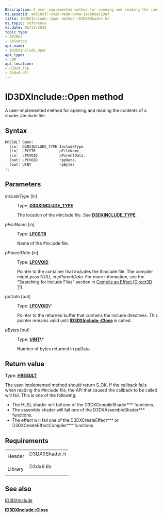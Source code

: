 ```yaml
---
Description: A user-implemented method for opening and reading the contents of a shader \#include file.
ms.assetid: ad0105f7-042d-4e96-ad4a-1ece08e519af
title: ID3DXInclude::Open method (D3DX9Shader.h)
ms.topic: reference
ms.date: 05/31/2018
topic_type: 
- APIRef
- kbSyntax
api_name: 
- ID3DXInclude.Open
api_type: 
- COM
api_location: 
- D3dx9.lib
- D3dx9.dll
---
```


# ID3DXInclude::Open method

A user-implemented method for opening and reading the contents of a shader \#include file.

## Syntax


```C++
HRESULT Open(
  [in]  D3DXINCLUDE_TYPE IncludeType,
  [in]  LPCSTR           pFileName,
  [in]  LPCVOID          pParentData,
  [out] LPCVOID          *ppData,
  [out] UINT             *pBytes
);
```



## Parameters

<dl> <dt>

*IncludeType* \[in\]
</dt> <dd>

Type: **[**D3DXINCLUDE\_TYPE**](https://msdn.microsoft.com/library/Bb172881(v=VS.85).aspx)**

The location of the \#include file. See [**D3DXINCLUDE\_TYPE**](https://msdn.microsoft.com/library/Bb172881(v=VS.85).aspx).

</dd> <dt>

*pFileName* \[in\]
</dt> <dd>

Type: **[**LPCSTR**](https://msdn.microsoft.com/library/Aa383751(v=VS.85).aspx)**

Name of the \#include file.

</dd> <dt>

*pParentData* \[in\]
</dt> <dd>

Type: **[**LPCVOID**](https://msdn.microsoft.com/library/Aa383751(v=VS.85).aspx)**

Pointer to the container that includes the \#include file. The compiler might pass NULL in *pParentData*. For more information, see the "Searching for Include Files" section in [Compile an Effect (Direct3D 11)](https://msdn.microsoft.com/library/Ff476139(v=VS.85).aspx).

</dd> <dt>

*ppData* \[out\]
</dt> <dd>

Type: **[**LPCVOID**](https://msdn.microsoft.com/library/Aa383751(v=VS.85).aspx)\***

Pointer to the returned buffer that contains the include directives. This pointer remains valid until [**ID3DXInclude::Close**](id3dxinclude--close.md) is called.

</dd> <dt>

*pBytes* \[out\]
</dt> <dd>

Type: **[**UINT**](https://msdn.microsoft.com/library/Aa383751(v=VS.85).aspx)\***

Number of bytes returned in ppData.

</dd> </dl>

## Return value

Type: **[**HRESULT**](https://msdn.microsoft.com/library/Bb401631(v=MSDN.10).aspx)**

The user-implemented method should return S\_OK. If the callback fails when reading the \#include file, the API that caused the callback to be called will fail. This is one of the following:

-   The HLSL shader will fail one of the D3DXCompileShader\*\*\* functions.
-   The assembly shader will fail one of the D3DXAssembleShader\*\*\* functions.
-   The effect will fail one of the D3DXCreateEffect\*\*\* or D3DXCreateEffectCompiler\*\*\* functions.

## Requirements



|                    |                                                                                          |
|--------------------|------------------------------------------------------------------------------------------|
| Header<br/>  | <dl> <dt>D3DX9Shader.h</dt> </dl> |
| Library<br/> | <dl> <dt>D3dx9.lib</dt> </dl>     |



## See also

<dl> <dt>

[ID3DXInclude](id3dxinclude.md)
</dt> <dt>

[**ID3DXInclude::Close**](id3dxinclude--close.md)
</dt> </dl>

 

 




